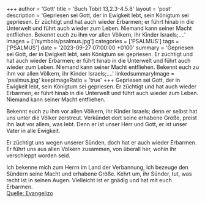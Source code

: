 +++
author = 'Gott'
title = 'Buch Tobit 13,2.3-4.5.8'
layout = 'post'
description = 'Gepriesen sei Gott, der in Ewigkeit lebt, sein Königtum sei gepriesen. Er züchtigt und hat auch wieder Erbarmen; er führt hinab in die Unterwelt und führt auch wieder zum Leben. Niemand kann seiner Macht entfliehen.  Bekennt euch zu ihm vor allen Völkern, ihr Kinder Israels;....'
images = ['/symbols/psalmus.jpg']
categories = ['PSALMUS']
tags = ['PSALMUS']
date = '2023-09-27 07:00:00 +0100'
summary = 'Gepriesen sei Gott, der in Ewigkeit lebt, sein Königtum sei gepriesen. Er züchtigt und hat auch wieder Erbarmen; er führt hinab in die Unterwelt und führt auch wieder zum Leben. Niemand kann seiner Macht entfliehen.  Bekennt euch zu ihm vor allen Völkern, ihr Kinder Israels;....'
linkedsummaryImage = 'psalmus.jpg'
keepImageRatio = 'true'
+++
Gepriesen sei Gott, der in Ewigkeit lebt,
sein Königtum sei gepriesen.
Er züchtigt und hat auch wieder Erbarmen;
er führt hinab in die Unterwelt
und führt auch wieder zum Leben.
Niemand kann seiner Macht entfliehen.

Bekennt euch zu ihm vor allen Völkern, ihr Kinder Israels;
denn er selbst hat uns unter die Völker zerstreut.<!--more-->
Verkündet dort seine erhabene Größe,
preist ihn laut vor allem, was lebt.
Denn er ist unser Herr und Gott, er ist unser Vater in alle Ewigkeit.

Er züchtigt uns wegen unserer Sünden,
doch hat er auch wieder Erbarmen.
Er führt uns aus allen Völkern zusammen,
von überall her, wohin ihr verschleppt worden seid.

Ich bekenne mich zum Herrn im Land der Verbannung,
ich bezeuge den Sündern seine Macht und erhabene Größe.
Kehrt um, ihr Sünder, tut, was recht ist in seinen Augen.
Vielleicht ist er gnädig und hat mit euch Erbarmen.<br> [Quelle: Evangelizo](https://evangeliumtagfuertag.org/DE/gospel)